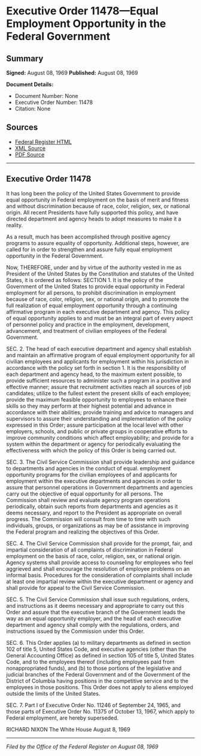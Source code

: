 # Executive Order 11478—Equal Employment Opportunity in the Federal Government

## Summary

**Signed:** August 08, 1969
**Published:** August 08, 1969

**Document Details:**
- Document Number: None
- Executive Order Number: 11478
- Citation: None

## Sources
- [Federal Register HTML](https://www.presidency.ucsb.edu/documents/executive-order-11478-equal-employment-opportunity-the-federal-government)
- [XML Source](None)
- [PDF Source](None)

---

## Executive Order 11478

It has long been the policy of the United States Government to provide equal opportunity in Federal employment on the basis of merit and fitness and without discrimination because of race, color, religion, sex, or national origin. All recent Presidents have fully supported this policy, and have directed department and agency heads to adopt measures to make it a reality.

As a result, much has been accomplished through positive agency programs to assure equality of opportunity. Additional steps, however, are called for in order to strengthen and assure fully equal employment opportunity in the Federal Government.

Now, THEREFORE, under and by virtue of the authority vested in me as President of the United States by the Constitution and statutes of the United States, it is ordered as follows:
SECTION 1. It is the policy of the Government of the United States to provide equal opportunity in Federal employment for all persons, to prohibit discrimination in employment because of race, color, religion, sex, or national origin, and to promote the full realization of equal employment opportunity through a continuing affirmative program in each executive department and agency. This policy of equal opportunity applies to and must be an integral part of every aspect of personnel policy and practice in the employment, development, advancement, and treatment of civilian employees of the Federal Government.

SEC. 2. The head of each executive department and agency shall establish and maintain an affirmative program of equal employment opportunity for all civilian employees and applicants for employment within his jurisdiction in accordance with the policy set forth in section 1. It is the responsibility of each department and agency head, to the maximum extent possible, to provide sufficient resources to administer such a program in a positive and effective manner; assure that recruitment activities reach all sources of job candidates; utilize to the fullest extent the present skills of each employee; provide the maximum feasible opportunity to employees to enhance their skills so they may perform at their highest potential and advance in accordance with their abilities; provide training and advice to managers and supervisors to assure their understanding and implementation of the policy expressed in this Order; assure participation at the local level with other employers, schools, and public or private groups in cooperative efforts to improve community conditions which affect employability; and provide for a system within the department or agency for periodically evaluating the effectiveness with which the policy of this Order is being carried out.

SEC. 3. The Civil Service Commission shall provide leadership and guidance to departments and agencies in the conduct of equal. employment opportunity programs for the civilian employees of and applicants for employment within the executive departments and agencies in order to assure that personnel operations in Government departments and agencies carry out the objective of equal opportunity for all persons. The Commission shall review and evaluate agency program operations periodically, obtain such reports from departments and agencies as it deems necessary, and report to the President as appropriate on overall progress. The Commission will consult from time to time with such individuals, groups, or organizations as may be of assistance in improving the Federal program and realizing the objectives of this Order.

SEC. 4. The Civil Service Commission shall provide for the prompt, fair, and impartial consideration of all complaints of discrimination in Federal employment on the basis of race, color, religion, sex, or national origin. Agency systems shall provide access to counseling for employees who feel aggrieved and shall encourage the resolution of employee problems on an informal basis. Procedures for the consideration of complaints shall include at least one impartial review within the executive department or agency and shall provide for appeal to the Civil Service Commission.

SEC. 5. The Civil Service Commission shall issue such regulations, orders, and instructions as it deems necessary and appropriate to carry out this Order and assure that the executive branch of the Government leads the way as an equal opportunity employer, and the head of each executive department and agency shall comply with the regulations, orders, and instructions issued by the Commission under this Order.

SEC. 6. This Order applies (a) to military departments as defined in section 102 of title 5, United States Code, and executive agencies (other than the General Accounting Office) as defined in section 105 of title 5, United States Code, and to the employees thereof (including employees paid from nonappropriated funds), and (b) to those portions of the legislative and judicial branches of the Federal Government and of the Government of the District of Columbia having positions in the competitive service and to the employees in those positions. This Order does not apply to aliens employed outside the limits of the United States.

SEC. 7. Part I of Executive Order No. 11246 of September 24, 1965, and those parts of Executive Order No. 11375 of October 13, 1967, which apply to Federal employment, are hereby superseded.

RICHARD NIXON
The White House
August 8, 1969

---

*Filed by the Office of the Federal Register on August 08, 1969*
